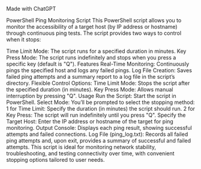 Made with ChatGPT

PowerShell Ping Monitoring Script
This PowerShell script allows you to monitor the accessibility of a target host (by IP address or hostname) through continuous ping tests. The script provides two ways to control when it stops:

Time Limit Mode: The script runs for a specified duration in minutes.
Key Press Mode: The script runs indefinitely and stops when you press a specific key (default is "Q").
Features
Real-Time Monitoring: Continuously pings the specified host and logs any failed pings.
Log File Creation: Saves failed ping attempts and a summary report to a log file in the script’s directory.
Flexible Control Options:
Time Limit Mode: Stops the script after the specified duration (in minutes).
Key Press Mode: Allows manual interruption by pressing "Q".
Usage
Run the Script: Start the script in PowerShell.
Select Mode: You’ll be prompted to select the stopping method:
1 for Time Limit: Specify the duration (in minutes) the script should run.
2 for Key Press: The script will run indefinitely until you press "Q".
Specify the Target Host: Enter the IP address or hostname of the target for ping monitoring.
Output
Console: Displays each ping result, showing successful attempts and failed connections.
Log File (ping_log.txt): Records all failed ping attempts and, upon exit, provides a summary of successful and failed attempts.
This script is ideal for monitoring network stability, troubleshooting, and testing connectivity over time, with convenient stopping options tailored to user needs.
